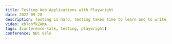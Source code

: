 ```yaml
---
title: Testing Web Applications with Playwright
date: 2022-09-28
description: Testing is hard, testing takes time to learn and to write, and time is money. As developers we want to test. We know we should but we don't have time. So how can we get more developers to do testing? We can create better tools.
video: kbTohfkZAMA
tags: [conference-talk, testing, playwright]
conference: NDC Oslo
---
```

